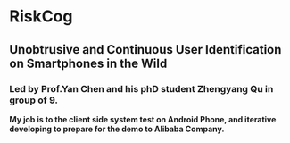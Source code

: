 # RiskCog
## Unobtrusive and Continuous User Identification on Smartphones in the Wild
### Led by Prof.Yan Chen and his phD student Zhengyang Qu in group of 9.

**My job is to the client side system test on Android Phone, and iterative developing to prepare for the demo to Alibaba Company.**

